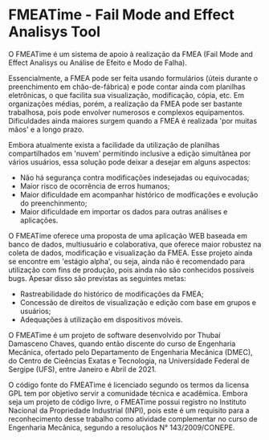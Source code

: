 # FMEATime - Fail Mode and Effect Analisys Tool

O FMEATime é um sistema de apoio à realização da FMEA (Fail Mode and Effect Analisys ou Análise de Efeito e Modo de Falha).

Essencialmente, a FMEA pode ser feita usando formulários (úteis durante o preenchimento em chão-de-fábrica) e pode contar ainda com planilhas eletrônicas, o que facilita sua visualização, modificação, cópia, etc. Em organizações médias, porém, a realização da FMEA pode ser bastante trabalhosa, pois pode envolver numerosos e complexos equipamentos. Dificuldades ainda maiores surgem quando a FMEA é realizada 'por muitas mãos' e a longo prazo.

Embora atualmente exista a facilidade da utilização de planilhas compartilhados em 'nuvem' permitindo inclusive a edição simultânea por vários usuários, essa solução pode deixar a desejar em alguns aspectos:
* Não há segurança contra modificações indesejadas ou equivocadas;
* Maior risco de ocorrência de erros humanos;
* Maior dificuldade em acompanhar histórico de modficações e evolução do preenchinmento;
* Maior dificuldade em importar os dados para outras análises e aplicações.

O FMEATime oferece uma proposta de uma aplicação WEB baseada em banco de dados, multiusuário e colaborativa, que oferece maior robustez na coleta de dados, modificação e visualização da FMEA. Esse projeto ainda se encontre em 'estágio alpha', ou seja, ainda não é recomendado para utilização com fins de produção, pois ainda não são conhecidos possíveis bugs. Apesar disso são previstas as seguintes metas:
* Rastreabilidade do histórico de modificações da FMEA;
* Concessão de direitos de visualização e edição com base em grupos e usuários;
* Adequações à utilização em dispositivos móveis.

O FMEATime é um projeto de software desenvolvido por Thubaí Damasceno Chaves, quando então discente do curso de Engenharia Mecânica, ofertado pelo Departamento de Engenharia Mecânica (DMEC), do Centro de Cieências Exatas e Tecnologia, na Universidade Federal de Sergipe (UFS), entre Janeiro e Abril de 2021.

O código fonte do FMEATime é licenciado segundo os termos da licensa GPL tem por objetivo servir a comunidade técnica e acadêmica. Embora seja um projeto de código livre, o FMEATime possui registro no Instituto Nacional da Propriedade Industrial (INPI), pois este é um requisito para a reconhecimento desse trabalho como atividade complementar no curso de Engenharia Mecânica, segundo a resoluçãos N° 143/2009/CONEPE.
